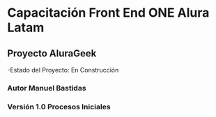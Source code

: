 <h1>Capacitación Front End ONE Alura Latam </h1>
<h2>Proyecto AluraGeek</h2>

-Estado del Proyecto: En Construcción

<h3>Autor Manuel Bastidas</h3>
<h3>Versión 1.0 Procesos Iniciales</h3>

